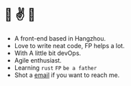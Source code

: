 # 👋 ✌️ 🤟

- A front-end based in Hangzhou. 
- Love to write neat code, FP helps a lot.
- With A little bit devOps.
- Agile enthusiast.
- Learning `rust` `FP` `be a father`
- Shot a [email](mailto:me@likemail.io) if you want to reach me.

<!-- <img src="https://github-readme-stats.vercel.app/api?username=ekilzen&hide_title=true&show_icons=true" /> <img src="https://github-readme-stats.vercel.app/api/top-langs/?username=ekilzen&layout=compact" /> -->

